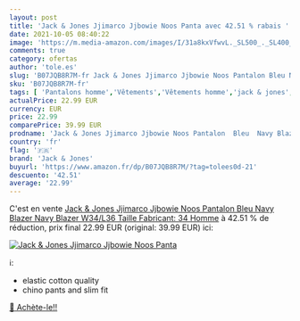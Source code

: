 ```yaml
---
layout: post
title: 'Jack & Jones Jjimarco Jjbowie Noos Panta avec 42.51 % rabais '
date: 2021-10-05 08:40:22
image: 'https://m.media-amazon.com/images/I/31a8kxVfwvL._SL500_._SL400_.jpg'
comments: true
category: ofertas
author: 'tole.es'
slug: 'B07JQB8R7M-fr Jack & Jones Jjimarco Jjbowie Noos Pantalon Bleu Navy...'
sku: 'B07JQB8R7M-fr'
tags: [ 'Pantalons homme','Vêtements','Vêtements homme','jack & jones', ]
actualPrice: 22.99 EUR
currency: EUR
price: 22.99
comparePrice: 39.99 EUR
prodname: 'Jack & Jones Jjimarco Jjbowie Noos Pantalon  Bleu  Navy Blazer Navy Blazer   W34/L36  Taille Fabricant: 34  Homme'
country: 'fr'
flag: '🇫🇷'
brand: 'Jack & Jones'
buyurl: 'https://www.amazon.fr/dp/B07JQB8R7M/?tag=tolees0d-21'
descuento: '42.51'
average: '22.99'
---
```


C'est en vente [Jack & Jones Jjimarco Jjbowie Noos Pantalon  Bleu  Navy Blazer Navy Blazer   W34/L36  Taille Fabricant: 34  Homme](https://www.amazon.fr/dp/B07JQB8R7M/?tag=tolees0d-21)  à  42.51 % de réduction, prix final  22.99 EUR (original: 39.99 EUR) ici:

[![Jack & Jones Jjimarco Jjbowie Noos Panta](https://m.media-amazon.com/images/I/31a8kxVfwvL._SL500_._SL400_.jpg)](https://www.amazon.fr/dp/B07JQB8R7M/?tag=tolees0d-21)

ℹ️:

- elastic cotton quality
- chino pants and slim fit

[🛒 Achète-le!!](https://www.amazon.fr/dp/B07JQB8R7M/?tag=tolees0d-21)
